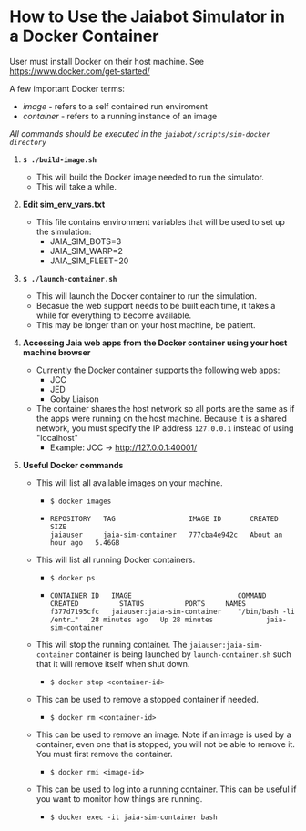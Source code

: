 # How to Use the Jaiabot Simulator in a Docker Container

User must install Docker on their host machine.  See https://www.docker.com/get-started/

A few important Docker terms:
* *image* - refers to a self contained run enviroment
* *container* - refers to a running instance of an image

*All commands should be executed in the `jaiabot/scripts/sim-docker directory`*

1.  **`$ ./build-image.sh`**
    * This will build the Docker image needed to run the simulator.
    * This will take a while.

2.  **Edit sim_env_vars.txt**
    * This file contains environment variables that will be used to set up the simulation:
        * JAIA_SIM_BOTS=3
        * JAIA_SIM_WARP=2
        * JAIA_SIM_FLEET=20

3.  **`$ ./launch-container.sh`**
    * This will launch the Docker container to run the simulation.
    * Becasue the web support needs to be built each time, it takes a while for everything to become available.
    * This may be longer than on your host machine, be patient.

4.  **Accessing Jaia web apps from the Docker container using your host machine browser**
    * Currently the Docker container supports the following web apps:
        * JCC
        * JED
        * Goby Liaison
    * The container shares the host network so all ports are the same as if the apps were running on the host machine.
    Because it is a shared network, you must specify the IP address `127.0.0.1` instead of using "localhost"
        * Example: JCC -> http://127.0.0.1:40001/

5. **Useful Docker commands**
    * This will list all available images on your machine.
        * `$ docker images`
        * ```
          REPOSITORY   TAG                  IMAGE ID       CREATED             SIZE
          jaiauser     jaia-sim-container   777cba4e942c   About an hour ago   5.46GB
          ```
   
    * This will list all running Docker containers.
        * `$ docker ps`
        * ```
          CONTAINER ID   IMAGE                          COMMAND                  CREATED          STATUS          PORTS     NAMES
          f377d7195cfc   jaiauser:jaia-sim-container    "/bin/bash -li /entr…"   28 minutes ago   Up 28 minutes             jaia-sim-container
          ```
    * This will stop the running container. The `jaiauser:jaia-sim-container` container
    is being launched by `launch-container.sh` such that it will remove itself when shut down.
        * `$ docker stop <container-id>`

    * This can be used to remove a stopped container if needed.
        * `$ docker rm <container-id>`

    * This can be used to remove an image. Note if an image is used by a container, even one that is stopped, you will not be able to remove it. You must first remove the container.
        * `$ docker rmi <image-id>`

    * This can be used to log into a running container. This can be useful if you want to monitor how things are running.
        * `$ docker exec -it jaia-sim-container bash`


